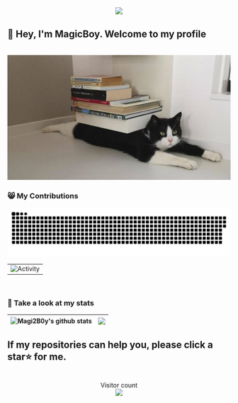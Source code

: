 <div align="center">
  <img src="https://user-images.githubusercontent.com/5679180/79618120-0daffb80-80be-11ea-819e-d2b0fa904d07.gif" width="27px">
</div>

## 👋 Hey, I'm MagicBoy. Welcome to my profile
  <br>
  
<div align="center">
  <img src="https://github.com/Magi2B0y/Magi2B0y/blob/main/attachments/cat.png">
</div>

### 😸 My Contributions

<div align="center">
<img src="https://raw.githubusercontent.com/Magi2B0y/Magi2B0y/main/assets/github-contribution-grid-snake.svg" />
<br>

<!-- GitHub Activity Graph GitHub 活动图 -->
<table align="center">
  <tr>
    <td><img src="https://github-readme-activity-graph.cyclic.app/graph?username=Magi2B0y&theme=xcode&bg_color=FF000000&hide_border=true" alt="Activity"/></td>
  </tr>
</table>
<br>
</div>

### 🍉 Take a look at my stats

<div align="center" width="100%">
 
| <a> <img height="180em" align="center" src="https://github-readme-stats.vercel.app/api?username=Magi2B0y&show_icons=true&include_all_commits=true&theme=buefy&hide_border=true" alt="Magi2B0y's github stats" /> </a> | <a> <img height="180em" align="center" src="https://github-readme-stats.vercel.app/api/top-langs/?username=Magi2B0y&layout=compact&theme=buefy&hide=html,CSS,Smarty,SCSS,LESS,JavaScript,Yacc" /> </a> | 
| ------------- | ------------- |
</div>

## If my repositories can help you, please click a star⭐ for me. 

<p align="center"> 
  <br>
  Visitor count
  <br>
  <img src="https://profile-counter.glitch.me/Magi2B0y/count.svg" />
</p>
